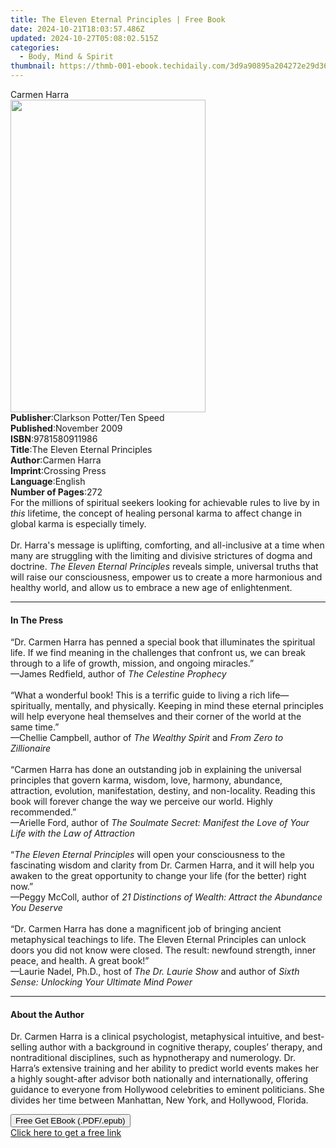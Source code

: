 ```yaml
---
title: The Eleven Eternal Principles | Free Book
date: 2024-10-21T18:03:57.486Z
updated: 2024-10-27T05:08:02.515Z
categories:
  - Body, Mind & Spirit
thumbnail: https://thmb-001-ebook.techidaily.com/3d9a90895a204272e29d36cce002cf680083d512d0f3a53cb19175a45e7a50f8.jpg
---
```

<main id="book-container">
  <div class="flex flex-col">
    <div class="book-brief flex-1 py-6 px-4 sm:p-6 md:py-10 md:px-8">
      <!-- brief-->
      <div class="book-brief-main">Carmen Harra</div>
    </div>
    <div
      class="book-meta-info flex-1 grid gap-4 col-start-1 col-end-3 row-start-1 sm:mb-6 sm:grid-cols-4 lg:gap-6 lg:col-start-2 lg:row-end-6 lg:row-span-6 lg:mb-0"
    >
      <div
        class="book-meta-info-left place-content-center mt-4 p-4 text-sm leading-6 col-start-2 col-span-2 dark:text-slate-400"
      >
        <img
          class="w-full h-500 object-cover rounded-lg sm:h-255 sm:col-span-2 lg:col-span-full"
          src="https://img-001-ebook.techidaily.com/3778790be254e27a04cc6ae6a40635b49627bfef43f948ce328c1c7608e28409.jpg"
          alt=""
          width="312"
          height="500"
        />
      </div>
      <div
        class="book-meta-info-right mt-2 col-start-1 row-start-2 col-span-3 self-center"
      >
        <!-- meta data  -->
        <div class="flex flex-col px-4 md:px-8">
          <div class="flex-1">
            <strong>Publisher</strong>:<span class="px-2"
              >Clarkson Potter/Ten Speed</span
            >
          </div>
          <div class="flex-1">
            <strong>Published</strong>:<span class="px-2">November 2009</span>
          </div>
          <div class="flex-1">
            <strong>ISBN</strong>:<span class="px-2">9781580911986</span>
          </div>
          <div class="flex-1">
            <strong>Title</strong>:<span class="px-2"
              >The Eleven Eternal Principles</span
            >
          </div>
          <div class="flex-1">
            <strong>Author</strong>:<span class="px-2">Carmen Harra</span>
          </div>
          <div class="flex-1">
            <strong>Imprint</strong>:<span class="px-2">Crossing Press</span>
          </div>
          <div class="flex-1">
            <strong>Language</strong>:<span class="px-2">English</span>
          </div>
          <div class="flex-1">
            <strong>Number of Pages</strong>:<span class="px-2">272</span>
          </div>
        </div>
      </div>
    </div>
    <div class="book-description flex-1 py-6 px-4 sm:p-6 md:py-10 md:px-8">
      <div class="book-description-main">
        <div accordion-content="" id="description">
          For the millions of spiritual seekers looking for achievable rules to
          live by in <i>this</i> lifetime, the concept of healing personal karma
          to affect change in global karma is especially timely. <br /><br />Dr.
          Harra's message is uplifting, comforting, and all-inclusive at a time
          when many are struggling with the limiting and divisive strictures of
          dogma and doctrine. <i>The Eleven Eternal Principles</i> reveals
          simple, universal truths that will raise our consciousness, empower us
          to create a more harmonious and healthy world, and allow us to embrace
          a new age of enlightenment.&nbsp;&nbsp;
        </div>
      </div>
    </div>
    <div class="book-excerpts flex-1 py-6 px-4 sm:p-6 md:py-10 md:px-8">
      <!-- excerpts-->
      <div class="book-excerpts-main">
        <hr />
        <h4 class="placeholder placeholder-heading">
          <span>In The Press</span>
        </h4>
        <p>
          “Dr. Carmen Harra has penned a special book that illuminates the
          spiritual life. If we find meaning in the challenges that confront us,
          we can break through to a life of growth, mission, and ongoing
          miracles.”&nbsp;&nbsp;&nbsp; <br />—James Redfield, author of
          <i>The Celestine Prophecy</i><br />&nbsp;<br />“What a wonderful book!
          This is a terrific guide to living a rich life—spiritually, mentally,
          and physically. Keeping in mind these eternal principles will help
          everyone heal themselves and their corner of the world at the same
          time.”&nbsp;&nbsp; <br />—Chellie Campbell, author of
          <i>The Wealthy Spirit</i> and <i>From Zero to Zillionaire</i
          ><br />&nbsp;<br />“Carmen Harra has done an outstanding job in
          explaining the universal principles that govern karma, wisdom, love,
          harmony, abundance, attraction, evolution, manifestation, destiny, and
          non-locality. Reading this book will forever change the way we
          perceive our world. Highly recommended.”&nbsp;&nbsp;&nbsp;
          <br />—Arielle Ford, author of
          <i
            >The Soulmate Secret: Manifest the Love of Your Life with the Law of
            Attraction</i
          >
          <br />&nbsp;<br />“<i>The Eleven Eternal Principles</i> will open your
          consciousness to the fascinating wisdom and clarity from Dr. Carmen
          Harra, and it will help you awaken to the great opportunity to change
          your life (for the better) right now.”&nbsp;&nbsp;&nbsp; <br />—Peggy
          McColl, author of
          <i>21 Distinctions of Wealth: Attract the Abundance You Deserve</i
          >&nbsp; <br />&nbsp;<br />“Dr. Carmen Harra has done a magnificent job
          of bringing ancient metaphysical teachings to life. The Eleven Eternal
          Principles can unlock doors you did not know were closed. The result:
          newfound strength, inner peace, and health. A great book!”&nbsp;
          <br />—Laurie Nadel, Ph.D., host of <i>The Dr. Laurie Show</i> and
          author of <i>Sixth Sense: Unlocking Your Ultimate Mind Power</i>
        </p>
      </div>
    </div>
    <div class="book-about-author flex-1 py-6 px-4 sm:p-6 md:py-10 md:px-8">
      <!-- about author-->
      <div class="book-main-author-main">
        <hr />
        <h4 class="placeholder placeholder-heading">
          <span>About the Author</span>
        </h4>
        <p>
          Dr. Carmen Harra is a clinical psychologist, metaphysical intuitive,
          and best-selling author with a background in cognitive therapy,
          couples’ therapy, and nontraditional disciplines, such as hypnotherapy
          and numerology. Dr. Harra’s extensive training and her ability to
          predict world events makes her a highly sought-after advisor both
          nationally and internationally, offering guidance to everyone from
          Hollywood celebrities to eminent politicians. She divides her time
          between Manhattan, New York, and Hollywood, Florida.
        </p>
      </div>
    </div>
    <div class="book-free-get flex-1 py-6 px-4 sm:p-6 md:py-10 md:px-8">
      <button
        id="btn-free-get"
        class="bg-blue-500 hover:bg-blue-700 text-white font-bold py-2 px-4 rounded"
      >
        Free Get EBook (.PDF/.epub)
      </button>
      <div id="countdown-display" class="px-2 text-lg mt-2"></div>
      <a
        id="free-link"
        class="hidden bg-blue-500 hover:bg-blue-700 text-white font-bold py-2 px-4 rounded"
        href="https://www.ebooks.com/en-us/book/463706/the-eleven-eternal-principles/carmen-harra/"
        target="_blank"
        >Click here to get a free link</a
      >
    </div>
    <script>
      let countdownTime = 0;
      let countdownInterval = null;
      document
        .getElementById('btn-free-get')
        .addEventListener('click', startCountdown);
      function startCountdown() {
        countdownTime = new Date().getTime() + 60000 * 3;
        countdownInterval = setInterval(updateCountdown, 1000);
        document.getElementById('btn-free-get').disabled = true;
        document
          .getElementById('btn-free-get')
          .classList.add('bg-gray-500', 'cursor-not-allowed');
      }
      function updateCountdown() {
        let currentTime = new Date().getTime();
        let timeLeft = countdownTime - currentTime;
        let secondsLeft = Math.floor(timeLeft / 1000);
        document.getElementById('countdown-display').innerHTML =
          `Remaining time: ${secondsLeft} seconds.`;
        if (secondsLeft <= 0) {
          clearInterval(countdownInterval);
          document.getElementById('btn-free-get').classList.add('hidden');
          document.getElementById('free-link').classList.remove('hidden');
          document.getElementById('countdown-display').innerHTML = '';
        }
      }
    </script>
  </div>
</main>

<ins class="adsbygoogle"
      style="display:block"
      data-ad-client="ca-pub-7571918770474297"
      data-ad-slot="8358498916"
      data-ad-format="auto"
      data-full-width-responsive="true"></ins>
    